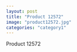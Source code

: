 ```yaml
---
layout: post
title: "Product 12572"
image: "product12572.jpg"
categories: "category1"
---
```

Product 12572
